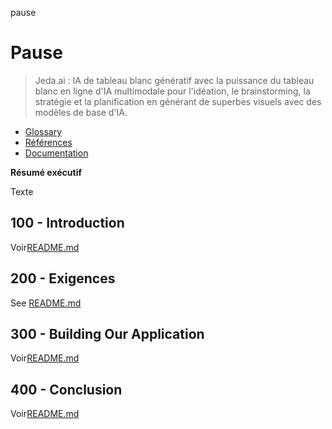pause

# Pause

> Jeda.ai : IA de tableau blanc génératif avec la puissance du tableau blanc en ligne d'IA multimodale pour l'idéation, le brainstorming, la stratégie et la planification en générant de superbes visuels avec des modèles de base d'IA.

-   [Glossary](./GLOSSARY.md)
-   [Références](./REFERENCES.md)
-   [Documentation](./DOCUMENTATION.md)

**Résumé exécutif**

Texte

## 100 - Introduction

Voir[README.md](./100/README.md)

## 200 - Exigences

See [README.md](./200/README.md)

## 300 - Building Our Application

Voir[README.md](./300/README.md)

## 400 - Conclusion

Voir[README.md](./400/README.md)
